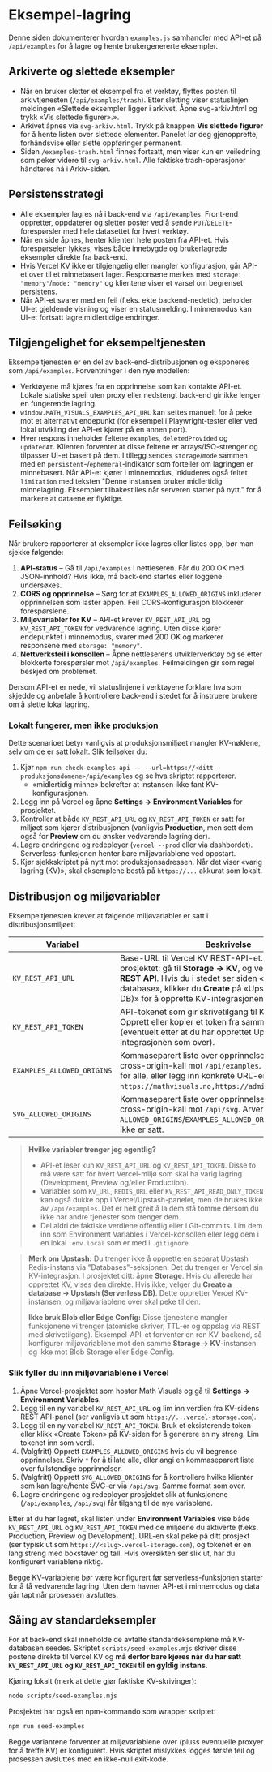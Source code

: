 # Eksempel-lagring

Denne siden dokumenterer hvordan `examples.js` samhandler med API-et på `/api/examples` for å lagre og hente brukergenererte eksempler.

## Arkiverte og slettede eksempler

* Når en bruker sletter et eksempel fra et verktøy, flyttes posten til arkivtjenesten (`/api/examples/trash`). Etter sletting viser statuslinjen meldingen «Slettede eksempler ligger i arkivet. Åpne svg-arkiv.html og trykk «Vis slettede figurer».».
* Arkivet åpnes via `svg-arkiv.html`. Trykk på knappen **Vis slettede figurer** for å hente listen over slettede elementer. Panelet lar deg gjenopprette, forhåndsvise eller slette oppføringer permanent.
* Siden `/examples-trash.html` finnes fortsatt, men viser kun en veiledning som peker videre til `svg-arkiv.html`. Alle faktiske trash-operasjoner håndteres nå i Arkiv-siden.

## Persistensstrategi

* Alle eksempler lagres nå i back-end via `/api/examples`. Front-end oppretter, oppdaterer og sletter poster ved å sende `PUT`/`DELETE`-forespørsler med hele datasettet for hvert verktøy.
* Når en side åpnes, henter klienten hele posten fra API-et. Hvis forespørselen lykkes, vises både innebygde og brukerlagrede eksempler direkte fra back-end.
* Hvis Vercel KV ikke er tilgjengelig eller mangler konfigurasjon, går API-et over til et minnebasert lager. Responsene merkes med `storage: "memory"`/`mode: "memory"` og klientene viser et varsel om begrenset persistens.
* Når API-et svarer med en feil (f.eks. ekte backend-nedetid), beholder UI-et gjeldende visning og viser en statusmelding. I minnemodus kan UI-et fortsatt lagre midlertidige endringer.

## Tilgjengelighet for eksempeltjenesten

Eksempeltjenesten er en del av back-end-distribusjonen og eksponeres som `/api/examples`. Forventninger i den nye modellen:

* Verktøyene må kjøres fra en opprinnelse som kan kontakte API-et. Lokale statiske speil uten proxy eller nedstengt back-end gir ikke lenger en fungerende lagring.
* `window.MATH_VISUALS_EXAMPLES_API_URL` kan settes manuelt for å peke mot et alternativt endepunkt (for eksempel i Playwright-tester eller ved lokal utvikling der API-et kjører på en annen port).
* Hver respons inneholder feltene `examples`, `deletedProvided` og `updatedAt`. Klienten forventer at disse feltene er arrays/ISO-strenger og tilpasser UI-et basert på dem. I tillegg sendes `storage`/`mode` sammen med en `persistent`-/`ephemeral`-indikator som forteller om lagringen er minnebasert. Når API-et kjører i minnemodus, inkluderes også feltet `limitation` med teksten "Denne instansen bruker midlertidig minnelagring. Eksempler tilbakestilles når serveren starter på nytt." for å markere at dataene er flyktige.

## Feilsøking

Når brukere rapporterer at eksempler ikke lagres eller listes opp, bør man sjekke følgende:

1. **API-status** – Gå til `/api/examples` i nettleseren. Får du 200 OK med JSON-innhold? Hvis ikke, må back-end startes eller loggene undersøkes.
2. **CORS og opprinnelse** – Sørg for at `EXAMPLES_ALLOWED_ORIGINS` inkluderer opprinnelsen som laster appen. Feil CORS-konfigurasjon blokkerer forespørslene.
3. **Miljøvariabler for KV** – API-et krever `KV_REST_API_URL` og `KV_REST_API_TOKEN` for vedvarende lagring. Uten disse kjører endepunktet i minnemodus, svarer med 200 OK og markerer responsene med `storage: "memory"`.
4. **Nettverksfeil i konsollen** – Åpne nettleserens utviklerverktøy og se etter blokkerte forespørsler mot `/api/examples`. Feilmeldingen gir som regel beskjed om problemet.

Dersom API-et er nede, vil statuslinjene i verktøyene forklare hva som skjedde og anbefale å kontrollere back-end i stedet for å instruere brukere om å slette lokal lagring.

### Lokalt fungerer, men ikke produksjon

Dette scenarioet betyr vanligvis at produksjonsmiljøet mangler KV-nøklene, selv om de er satt lokalt. Slik feilsøker du:

1. Kjør `npm run check-examples-api -- --url=https://<ditt-produksjonsdomene>/api/examples` og se hva skriptet rapporterer.
   * «midlertidig minne» bekrefter at instansen ikke fant KV-konfigurasjonen.
2. Logg inn på Vercel og åpne **Settings → Environment Variables** for prosjektet.
3. Kontroller at både `KV_REST_API_URL` og `KV_REST_API_TOKEN` er satt for miljøet som kjører distribusjonen (vanligvis **Production**, men sett dem også for **Preview** om du ønsker vedvarende lagring der).
4. Lagre endringene og redeployer (`vercel --prod` eller via dashbordet). Serverless-funksjonen henter bare miljøvariablene ved oppstart.
5. Kjør sjekkskriptet på nytt mot produksjonsadressen. Når det viser «varig lagring (KV)», skal eksemplene bestå på `https://...` akkurat som lokalt.

## Distribusjon og miljøvariabler

Eksempeltjenesten krever at følgende miljøvariabler er satt i distribusjonsmiljøet:

| Variabel | Beskrivelse |
| --- | --- |
| `KV_REST_API_URL` | Base-URL til Vercel KV REST-API-et. I Vercel-prosjektet: gå til **Storage → KV**, og velg **View Details → REST API**. Hvis du i stedet ser siden «Create a database», klikker du **Create** på «Upstash (Serverless DB)» for å opprette KV-integrasjonen først. |
| `KV_REST_API_TOKEN` | API-tokenet som gir skrivetilgang til KV-instansen. Opprett eller kopier et token fra samme KV-side i Vercel (eventuelt etter at du har opprettet Upstash-integrasjonen som over). |
| `EXAMPLES_ALLOWED_ORIGINS` | Kommaseparert liste over opprinnelser som kan gjøre cross-origin-kall mot `/api/examples`. Bruk `*` for å åpne for alle, eller legg inn konkrete URL-er (f.eks. `https://mathvisuals.no,https://admin.mathvisuals.no`). |
| `SVG_ALLOWED_ORIGINS` | Kommaseparert liste over opprinnelser som kan gjøre cross-origin-kall mot `/api/svg`. Arver fra `ALLOWED_ORIGINS`/`EXAMPLES_ALLOWED_ORIGINS` dersom den ikke er satt. |

> **Hvilke variabler trenger jeg egentlig?**
>
> * API-et leser kun `KV_REST_API_URL` og `KV_REST_API_TOKEN`. Disse to må være satt for hvert Vercel-miljø som skal ha varig lagring (Development, Preview og/eller Production).
> * Variabler som `KV_URL`, `REDIS_URL` eller `KV_REST_API_READ_ONLY_TOKEN` kan også dukke opp i Vercel/Upstash-panelet, men de brukes ikke av `/api/examples`. Det er helt greit å la dem stå tomme dersom du ikke har andre tjenester som trenger dem.
> * Del aldri de faktiske verdiene offentlig eller i Git-commits. Lim dem inn som Environment Variables i Vercel-konsollen eller legg dem i en lokal `.env.local` som er med i `.gitignore`.

> **Merk om Upstash:** Du trenger ikke å opprette en separat Upstash Redis-instans via "Databases"-seksjonen. Det du trenger er Vercel sin KV-integrasjon. I prosjektet ditt: åpne **Storage**. Hvis du allerede har opprettet KV, vises den direkte. Hvis ikke, velger du **Create a database → Upstash (Serverless DB)**. Dette oppretter Vercel KV-instansen, og miljøvariablene over skal peke til den.
>
> **Ikke bruk Blob eller Edge Config:** Disse tjenestene mangler funksjonene vi trenger (atomiske skriver, TTL-er og oppslag via REST med skrivetilgang). Eksempel-API-et forventer en ren KV-backend, så konfigurer miljøvariablene mot den samme **Storage → KV**-instansen og ikke mot Blob Storage eller Edge Config.

### Slik fyller du inn miljøvariablene i Vercel

1. Åpne Vercel-prosjektet som hoster Math Visuals og gå til **Settings → Environment Variables**.
2. Legg til en ny variabel `KV_REST_API_URL` og lim inn verdien fra KV-sidens REST API-panel (ser vanligvis ut som `https://...vercel-storage.com`).
3. Legg til en ny variabel `KV_REST_API_TOKEN`. Bruk et eksisterende token eller klikk «Create Token» på KV-siden for å generere en ny streng. Lim tokenet inn som verdi.
4. (Valgfritt) Opprett `EXAMPLES_ALLOWED_ORIGINS` hvis du vil begrense opprinnelser. Skriv `*` for å tillate alle, eller angi en kommaseparert liste over fullstendige opprinnelser.
5. (Valgfritt) Opprett `SVG_ALLOWED_ORIGINS` for å kontrollere hvilke klienter som kan lagre/hente SVG-er via `/api/svg`. Samme format som over.
6. Lagre endringene og redeployer prosjektet slik at funksjonene (`/api/examples`, `/api/svg`) får tilgang til de nye variablene.

Etter at du har lagret, skal listen under **Environment Variables** vise både `KV_REST_API_URL` og `KV_REST_API_TOKEN` med de miljøene du aktiverte (f.eks. Production, Preview og Development). URL-en skal peke på ditt prosjekt (ser typisk ut som `https://<slug>.vercel-storage.com`), og tokenet er en lang streng med bokstaver og tall. Hvis oversikten ser slik ut, har du konfigurert variablene riktig.

Begge KV-variablene bør være konfigurert før serverless-funksjonen starter for å få vedvarende lagring. Uten dem havner API-et i minnemodus og data går tapt når prosessen avsluttes.

## Såing av standardeksempler

For at back-end skal inneholde de avtalte standardeksemplene må KV-databasen seedes. Skriptet `scripts/seed-examples.mjs` skriver disse postene direkte til Vercel KV og **må derfor bare kjøres når du har satt `KV_REST_API_URL` og `KV_REST_API_TOKEN` til en gyldig instans.**

Kjøring lokalt (merk at dette gjør faktiske KV-skrivinger):

```bash
node scripts/seed-examples.mjs
```

Prosjektet har også en npm-kommando som wrapper skriptet:

```bash
npm run seed-examples
```

Begge variantene forventer at miljøvariablene over (pluss eventuelle proxyer for å treffe KV) er konfigurert. Hvis skriptet mislykkes logges første feil og prosessen avsluttes med en ikke-null exit-kode.
